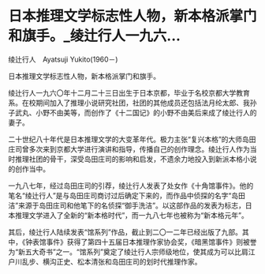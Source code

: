 # 日本推理文学标志性人物，新本格派掌门和旗手。_绫辻行人一九六...

绫辻行人　Ayatsuji Yukito(1960－)

日本推理文学标志性人物，新本格派掌门和旗手。

绫辻行人一九六〇年十二月二十三日出生于日本京都，毕业于名校京都大学教育系。在校期间加入了推理小说研究社团，社团的其他成员还包括法月纶太郎、我孙子武丸、小野不由美等，而创作了《十二国记》的小野不由美后来成了绫辻行人的妻子。

二十世纪八十年代是日本推理文学的大变革年代。极力主张“复兴本格”的大师岛田庄司曾多次来到京都大学进行演讲和指导，传播自己的创作理念。绫辻行人作为当时推理社团的骨干，深受岛田庄司的影响和启发，不遗余力地投入到新派本格小说的创作当中。

一九八七年，经过岛田庄司的引荐，绫辻行人发表了处女作《十角馆事件》。他的笔名“绫辻行人”是与岛田庄司商讨过后确定下来的，而作品中侦探的名字“岛田洁”来源于岛田庄司和他笔下的名侦探“御手洗洁”。以这部作品的发表为标志，日本推理文学进入了全新的“新本格时代”，而一九八七年也被称为“新本格元年”。

其后，绫辻行人陆续发表“馆系列”作品，截止到二〇一二年已经出版了九部。其中，《钟表馆事件》获得了第四十五届日本推理作家协会奖，《暗黑馆事件》则被誉为“新五大奇书”之一。“馆系列”奠定了绫辻行人宗师级地位，使其成为可以比肩江户川乱步、横沟正史、松本清张和岛田庄司的划时代推理作家。